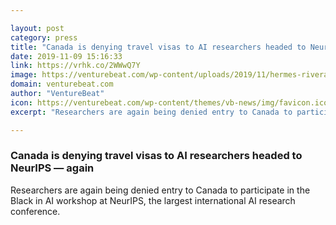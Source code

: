 ```yaml
---

layout: post
category: press
title: "Canada is denying travel visas to AI researchers headed to NeurIPS"
date: 2019-11-09 15:16:33
link: https://vrhk.co/2WWwQ7Y
image: https://venturebeat.com/wp-content/uploads/2019/11/hermes-rivera-ahHn48-zKWo-unsplash-1.jpg?w=1200&strip=all
domain: venturebeat.com
author: "VentureBeat"
icon: https://venturebeat.com/wp-content/themes/vb-news/img/favicon.ico
excerpt: "Researchers are again being denied entry to Canada to participate in the Black in AI workshop at NeurIPS, the largest international AI research conference."

---
```


### Canada is denying travel visas to AI researchers headed to NeurIPS — again

Researchers are again being denied entry to Canada to participate in the Black in AI workshop at NeurIPS, the largest international AI research conference.
